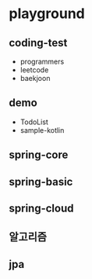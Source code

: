 # playground
## coding-test
- programmers
- leetcode
- baekjoon
## demo
- TodoList
- sample-kotlin
## spring-core
## spring-basic
## spring-cloud
## 알고리즘
## jpa
